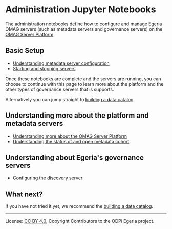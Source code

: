 <!-- SPDX-License-Identifier: CC-BY-4.0 -->
<!-- Copyright Contributors to the ODPi Egeria project. -->


# Administration Jupyter Notebooks

The administration notebooks define how to configure and manage Egeria OMAG servers
(such as metadata servers and governance servers) on the
[OMAG Server Platform](../../../open-metadata-publication/website/omag-server).

## Basic Setup

* [Understanding metadata server configuration](understanding-server-config.ipynb)
* [Starting and stopping servers](managing-servers.ipynb)

Once these notebooks are complete and the servers are running, you can choose to continue with this
page to learn more
about the platform and the other types of governance servers that is supports.

Alternatively you can jump straight to [building a data catalog](../asset-management-labs).

## Understanding more about the platform and metadata servers

* [Understanding more about the OMAG Server Platform](understanding-platform-services.ipynb)
* [Understanding the status of and open metadata cohort](understanding-cohorts.ipynb)

## Understanding about Egeria's governance servers

* [Configuring the discovery server](open-discovery-config.ipynb)


## What next?

If you have not tried it yet, we recommend the [building a data catalog](../asset-management-labs).

----
License: [CC BY 4.0](https://creativecommons.org/licenses/by/4.0/),
Copyright Contributors to the ODPi Egeria project.